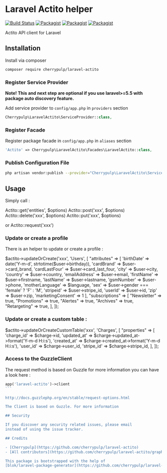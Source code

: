 # Laravel Actito helper

[![Build Status](https://travis-ci.org/cherrypulp/laravel-actito.svg?branch=master)](https://travis-ci.org/cherrypulp/laravel-actito)
[![Packagist](https://img.shields.io/packagist/v/cherrypulp/laravel-actito.svg)](https://packagist.org/packages/cherrypulp/laravel-actito)
[![Packagist](https://poser.pugx.org/cherrypulp/laravel-actito/d/total.svg)](https://packagist.org/packages/cherrypulp/laravel-actito)
[![Packagist](https://img.shields.io/packagist/l/cherrypulp/laravel-actito.svg)](https://packagist.org/packages/cherrypulp/laravel-actito)

Actito API client for Laravel

## Installation

Install via composer
```bash
composer require cherrypulp/laravel-actito
```

### Register Service Provider

**Note! This and next step are optional if you use laravel>=5.5 with package
auto discovery feature.**

Add service provider to `config/app.php` in `providers` section
```php
Cherrypulp\LaravelActito\ServiceProvider::class,
```

### Register Facade

Register package facade in `config/app.php` in `aliases` section
```php
'Actito' => Cherrypulp\LaravelActito\Facades\LaravelActito::class,
```

### Publish Configuration File

```bash
php artisan vendor:publish --provider="Cherrypulp\LaravelActito\ServiceProvider" --tag="config"
```

## Usage

Simply call :

Actito::get('entities', $options)
Actito::post('xxx', $options)
Actito::delete('xxx', $options)
Actito::put('xxx', $options)

or Actito::request('xxx')

### Update or create a profile

There is an helper to update or create a profile :

$actito->updateOrCreate('xxx', 'Users', [
    "attributes" => [
        'birthDate' => date('Y-m-d', strtotime($user->birthday)),
        'cardBrand' => $user->card_brand,
        'cardLastFour' => $user->card_last_four,
        'city' => $user->city,
        'country' => $user->country,
        'emailAddress' => $user->email,
        'firstName' => $user->firstname,
        'lastName' => $user->lastname,
        'gsmNumber' => $user->phone,
        'motherLanguage' => $language,
        'sex' => $user->gender === 'female' ? 'F' : 'M',
        'stripeid' => $user->stripe_id,
        'userId' => $user->id,
        'zip' => $user->zip,
        'marketingConsent' => 1
    ],
    "subscriptions" => [
        "Newsletter" => true,
        "Promotions" => true,
        "Alertes" => true,
        "Archives" => true,
        "Retargeting" => true,
    ],
]);

### Update or create a custom table :

$actito->updateOrCreateCustomTable('xxx', 'Charges', [
    "properties" => [
        'charge_id' => $charge->id,
        'updated_at' => $charge->updated_at->format('Y-m-d H:i:s'),
        'created_at' => $charge->created_at->format('Y-m-d H:i:s'),
        'user_id' => $charge->user_id,
        'stripe_id' => $charge->stripe_id,
    ],
]);

### Access to the GuzzleClient

The request method is based on Guzzle for more information you can have a look here :

````php
app('laravel-actito')->client
```

http://docs.guzzlephp.org/en/stable/request-options.html

The Client is based on Guzzle. For more information

## Security

If you discover any security related issues, please email
instead of using the issue tracker.

## Credits

- [Cherrypulp](https://github.com/cherrypulp/laravel-actito)
- [All contributors](https://github.com/cherrypulp/laravel-actito/graphs/contributors)

This package is bootstrapped with the help of
[blok/laravel-package-generator](https://github.com/cherrypulp/laravel-package-generator).
